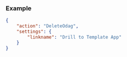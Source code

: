 ### Example

```json
{
    "action": "DeleteOdag",
    "settings": {
        "linkname": "Drill to Template App"
    }
}
```
